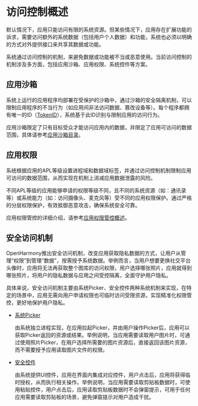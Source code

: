 # 访问控制概述

默认情况下，应用只能访问有限的系统资源。但某些情况下，应用存在扩展功能的诉求，需要访问额外的系统数据（包括用户个人数据）和功能，系统也必须以明确的方式对外提供接口来共享其数据或功能。

系统通过访问控制的机制，来避免数据或功能被不当或恶意使用。当前访问控制的机制涉及多方面，包括应用沙箱、应用权限、系统控件等方案。

## 应用沙箱

系统上运行的应用程序均部署在受保护的沙箱中，通过沙箱的安全隔离机制，可以限制应用程序的不当行为（如应用间非法访问数据、篡改设备等）。每个程序都拥有唯一的ID（[TokenID](app-permission-mgmt-overview.md#权限机制中的基本概念)），系统基于此ID识别与限制应用的访问行为。

应用沙箱限定了只有目标受众才能访问应用内的数据，并限定了应用可访问的数据范围，具体请参考[应用沙箱目录](../../file-management/app-sandbox-directory.md)。

## 应用权限

系统根据应用的APL等级设置进程域和数据域标签，并通过访问控制机制限制应用可访问的数据范围，从而实现在机制上消减应用数据泄露的风险。

不同APL等级的应用能够申请的权限等级不同，且不同的系统资源（如：通讯录等）或系统能力（如：访问摄像头、麦克风等）受不同的应用权限保护。通过严格的分层权限保护，有效抵御恶意攻击，确保系统安全可靠。

应用权限管控的详细介绍，请参考[应用权限管控概述](app-permission-mgmt-overview.md)。

## 安全访问机制

OpenHarmony推出安全访问机制，改变应用获取隐私数据的方式，让用户从管理“权限”到管理“数据”，按需授予系统数据。举例而言，当用户想要更换社交平台头像时，应用将无法再获取整个图库的访问权限，用户选择哪张照片，应用就得到哪张照片，将用户的隐私数据与应用之间受控隔离，全面守护用户隐私。

具体来说，安全访问机制主要由系统Picker、安全控件两种系统机制来实现，在特定的场景中，应用无需向用户申请权限也可临时访问受限资源，实现精准化权限管控，更好地保护用户隐私。

- [系统Picker](../../application-models/system-app-startup.md)

  由系统独立进程实现，在应用拉起Picker，并由用户操作Picker后，应用可以获取Picker返回的资源或结果。举例说明，当应用需要读取用户图片时，可通过使用照片Picker，在用户选择所需要的图片资源后，直接返回该图片资源，而不需要授予应用读取图片文件的权限。

- [安全控件](security-component-overview.md)

  由系统提供UI控件，应用在界面内集成对应控件，用户点击后，应用将获得临时授权，从而执行相关操作。举例说明，当应用需要读取剪贴板数据时，可使用粘贴控件，用户点击后，应用读取剪贴板数据时不会弹窗提示，可用于任何应用需要读取剪贴板的场景，避免弹窗提示对用户造成干扰。
